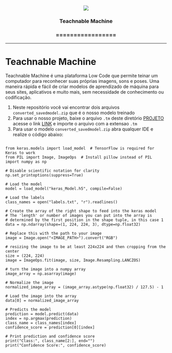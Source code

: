 <h1 align="center">
<img src="https://img.shields.io/static/v1?label=Teachable%20Machine%20POR&message=MAYCON%20BATESTIN&color=7159c1&style=flat-square&logo=ghost"/>

<h3> <p align="center">Teachnable Machine</p> </h3>
<h3> <p align="center"> ================= </p> </h3>



--- 
# Teachnable Machine

<p> Teachnable Machine é uma plataforma Low Code que permite teinar um computador para reconhecer suas próprias imagens, sons e poses.
Uma maneira rápida e fácil de criar modelos de aprendizado de máquina para seus sites, aplicativos e muito mais, sem necessidade de conhecimento ou codificação. </p>

1. Neste repositório você vai encontrar dois arquivos `converted_savedmodel.zip` que é o nosso modelo treinado 
2. Para usar o nosso projeto, baixe o arquivo `.tm` deste diretório [PROJETO](https://drive.google.com/file/d/1XOLU1J9xffvbuiKoYDefrq3T4lTAmESB/view?usp=sharing) acesse o link [LINK](https://teachablemachine.withgoogle.com/train) e importe o arquivo com a extensao `.tm`
3. Para usar o modelo `converted_savedmodel.zip` abra qualquer IDE e realize o código abaixo:

```

from keras.models import load_model  # TensorFlow is required for Keras to work
from PIL import Image, ImageOps  # Install pillow instead of PIL
import numpy as np

# Disable scientific notation for clarity
np.set_printoptions(suppress=True)

# Load the model
model = load_model("keras_Model.h5", compile=False)

# Load the labels
class_names = open("labels.txt", "r").readlines()

# Create the array of the right shape to feed into the keras model
# The 'length' or number of images you can put into the array is
# determined by the first position in the shape tuple, in this case 1
data = np.ndarray(shape=(1, 224, 224, 3), dtype=np.float32)

# Replace this with the path to your image
image = Image.open("<IMAGE_PATH>").convert("RGB")

# resizing the image to be at least 224x224 and then cropping from the center
size = (224, 224)
image = ImageOps.fit(image, size, Image.Resampling.LANCZOS)

# turn the image into a numpy array
image_array = np.asarray(image)

# Normalize the image
normalized_image_array = (image_array.astype(np.float32) / 127.5) - 1

# Load the image into the array
data[0] = normalized_image_array

# Predicts the model
prediction = model.predict(data)
index = np.argmax(prediction)
class_name = class_names[index]
confidence_score = prediction[0][index]

# Print prediction and confidence score
print("Class:", class_name[2:], end="")
print("Confidence Score:", confidence_score)


````

